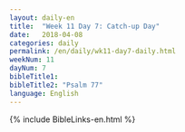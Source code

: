 ```yaml
---
layout: daily-en
title:  "Week 11 Day 7: Catch-up Day"
date:   2018-04-08
categories: daily
permalink: /en/daily/wk11-day7-daily.html
weekNum: 11
dayNum: 7
bibleTitle1: 
bibleTitle2: "Psalm 77"
language: English
---
```


{% include BibleLinks-en.html %}
